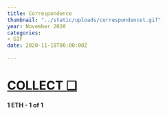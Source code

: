 ```yaml
---
title: Correspondence
thumbnail: "../static/uploads/correspondencet.gif"
year: November 2020
categories:
- GIF
date: 2020-11-18T00:00:00Z

---
```

# [COLLECT ❑](https://knownorigin.io/gallery/231975-correspondence "Correspondence")

#### **1 ETH  - 1 of 1**